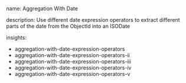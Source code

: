 name: Aggregation With Date

description: Use different date expression operators to extract different parts of the date from the ObjectId into an ISODate

insights:
  - aggregation-with-date-expression-operators
  - aggregation-with-date-expression-operators-ii
  - aggregation-with-date-expression-operators-iii
  - aggregation-with-date-expression-operators-iv
  - aggregation-with-date-expression-operators-v
